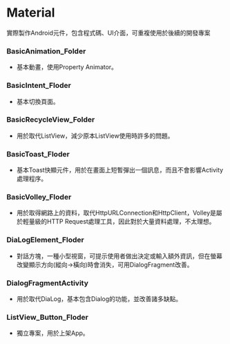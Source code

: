 # Material
實際製作Android元件，包含程式碼、UI介面，可重複使用於後續的開發專案

### BasicAnimation_Folder
* 基本動畫，使用Property Animator。

### BasicIntent_Floder
* 基本切換頁面。 

### BasicRecycleView_Folder
* 用於取代ListView，減少原本ListView使用時許多的問題。 

### BasicToast_Floder
* 基本Toast快顯元件，用於在畫面上短暫彈出一個訊息，而且不會影響Activity處理程序。 

### BasicVolley_Floder
* 用於取得網路上的資料，取代HttpURLConnection和HttpClient，Volley是屬於輕量級的HTTP Request處理工具，因此對於大量資料處理，不太理想。 

### DiaLogElement_Floder
* 對話方塊，一種小型視窗，可提示使用者做出決定或輸入額外資訊，但在螢幕改變顯示方向(縱向->橫向)時會消失，可用DialogFragment改善。 

### DialogFragmentActivity
* 用於取代DiaLog，基本包含Dialog的功能，並改善諸多缺點。 

### ListView_Button_Floder
* 獨立專案，用於上架App。 
